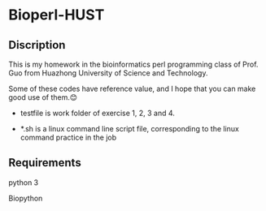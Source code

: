 # Bioperl-HUST
  
  
  
## Discription
   This is my homework in the bioinformatics perl programming class of Prof. Guo from Huazhong University of Science and Technology.
   
   Some of these codes have reference value, and I hope that you can make good use of them.:blush:
  
- testfile is work folder of exercise 1, 2, 3 and 4.
  
- *.sh is a linux command line script file, corresponding to the linux command practice in the job
  
  
## Requirements
  
   python 3
  
   Biopython
  

